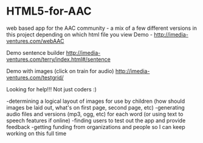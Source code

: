 HTML5-for-AAC
=============

web based app for the AAC community - a mix of a few different versions in this project depending on which html file you view
Demo - http://imedia-ventures.com/webAAC

Demo sentence builder http://imedia-ventures.com/terry/index.html#/sentence

Demo with images (click on train for audio) http://imedia-ventures.com/testgrid/

Looking for help!!! Not just coders :)

-determining a logical layout of images for use by children (how should images be laid out, what's on first page, second page, etc)
-generating audio files and versions (mp3, ogg, etc) for each word (or using text to speech features if online)
-finding users to test out the app and provide feedback
-getting funding from organizations and people so I can keep working on this full time